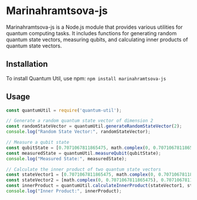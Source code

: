 # Marinahramtsova-js

Marinahramtsova-js is a Node.js module that provides various utilities for quantum computing tasks. It includes functions for generating random quantum state vectors, measuring qubits, and calculating inner products of quantum state vectors.

## Installation

To install Quantum Util, use npm: `npm install marinahramtsova-js`

## Usage
```javascript
const quantumUtil = require('quantum-util');

// Generate a random quantum state vector of dimension 2
const randomStateVector = quantumUtil.generateRandomStateVector(2);
console.log("Random State Vector:", randomStateVector);

// Measure a qubit state
const qubitState = [0.7071067811865475, math.complex(0, 0.7071067811865475)];
const measuredState = quantumUtil.measureQubit(qubitState);
console.log("Measured State:", measuredState);

// Calculate the inner product of two quantum state vectors
const stateVector1 = [0.7071067811865475, math.complex(0, 0.7071067811865475)];
const stateVector2 = [math.complex(0, 0.7071067811865475), 0.7071067811865475];
const innerProduct = quantumUtil.calculateInnerProduct(stateVector1, stateVector2);
console.log("Inner Product:", innerProduct);
```